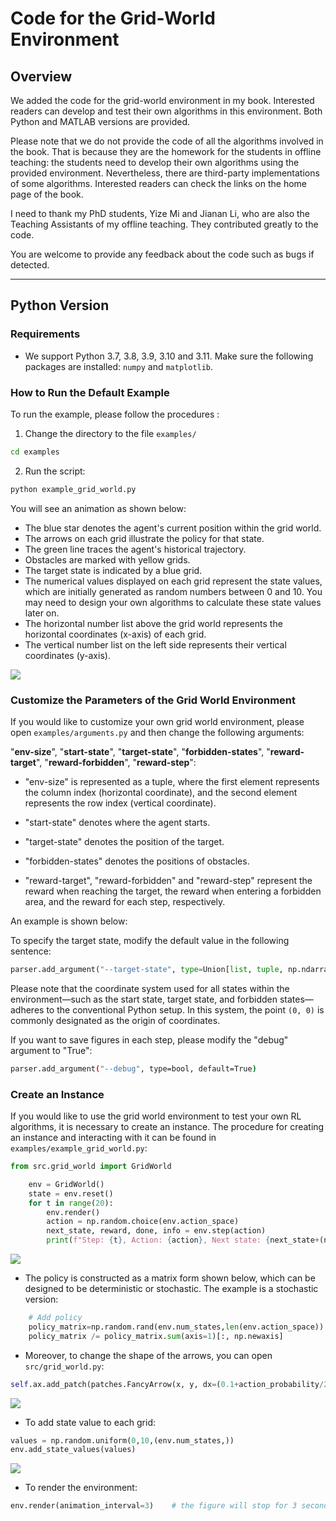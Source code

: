 # Code for the Grid-World Environment 

## Overview

We added the code for the grid-world environment in my book. Interested readers can develop and test their own algorithms in this environment. Both Python and MATLAB versions are provided.

Please note that we do not provide the code of all the algorithms involved in the book. That is because they are the homework for the students in offline teaching: the students need to develop their own algorithms using the provided environment. Nevertheless, there are third-party implementations of some algorithms. Interested readers can check the links on the home page of the book.

I need to thank my PhD students, Yize Mi and Jianan Li, who are also the Teaching Assistants of my offline teaching. They contributed greatly to the code.

You are welcome to provide any feedback about the code such as bugs if detected.

----

## Python Version

### Requirements

- We support Python 3.7, 3.8, 3.9,  3.10 and 3.11. Make sure the following packages are installed: `numpy` and `matplotlib`.


### How to Run the Default Example

To run the example, please follow the procedures :

1. Change the directory to the file `examples/`

```bash
cd examples
```

2. Run the script:

```bash
python example_grid_world.py
```

You will see an animation as shown below:

- The blue star denotes the agent's current position within the grid world.
- The arrows on each grid illustrate the policy for that state. 
- The green line traces the agent's historical trajectory. 
- Obstacles are marked with yellow grids. 
- The target state is indicated by a blue grid. 
- The numerical values displayed on each grid represent the state values, which are initially generated as random numbers between 0 and 10. You may need to design your own algorithms to calculate these state values later on. 
- The horizontal number list above the grid world represents the horizontal coordinates (x-axis) of each grid.
- The vertical number list on the left side represents their vertical coordinates (y-axis).

![](python_version/plots/sample4.png)

### Customize the Parameters of the Grid World Environment

If you would like to customize your own grid world environment, please open `examples/arguments.py` and then change the following arguments:

"**env-size**", "**start-state**", "**target-state**", "**forbidden-states**", "**reward-target**", "**reward-forbidden**", "**reward-step**":

- "env-size" is represented as a tuple, where the first element represents the column index (horizontal coordinate), and the second element represents the row index (vertical coordinate).

- "start-state" denotes where the agent starts.

- "target-state" denotes the position of the target. 

- "forbidden-states" denotes the positions of obstacles. 

- "reward-target", "reward-forbidden" and "reward-step" represent the reward when reaching the target, the reward when entering a forbidden area, and the reward for each step, respectively.  

An example is shown below:

To specify the target state, modify the default value in the following sentence:

```python
parser.add_argument("--target-state", type=Union[list, tuple, np.ndarray], default=(4,4))
```

Please note that the coordinate system used for all states within the environment—such as the start state, target state, and forbidden states—adheres to the conventional Python setup. In this system, the point `(0, 0)` is commonly designated as the origin of coordinates.



If you want to save figures in each step, please modify the "debug" argument to  "True":

```bash
parser.add_argument("--debug", type=bool, default=True)
```



### Create an Instance

If you would like to use the grid world environment to test your own RL algorithms, it is necessary to create an instance. The procedure for creating an instance and interacting with it can be found in `examples/example_grid_world.py`:

```python
from src.grid_world import GridWorld

 	env = GridWorld()
    state = env.reset()               
    for t in range(20):
        env.render()
        action = np.random.choice(env.action_space)
        next_state, reward, done, info = env.step(action)
        print(f"Step: {t}, Action: {action}, Next state: {next_state+(np.array([1,1]))}, Reward: {reward}, Done: {done}")

```

![](python_version/plots/sample1.png)

- The policy is constructed as a matrix form shown below, which can be designed to be deterministic or stochastic. The example is a stochastic version:


 ```python
     # Add policy
     policy_matrix=np.random.rand(env.num_states,len(env.action_space))                                       
     policy_matrix /= policy_matrix.sum(axis=1)[:, np.newaxis] 
 ```

- Moreover, to change the shape of the arrows, you can open `src/grid_world.py`:


 ```python
self.ax.add_patch(patches.FancyArrow(x, y, dx=(0.1+action_probability/2)*dx, dy=(0.1+action_probability/2)*dy, color=self.color_policy, width=0.001, head_width=0.05))   
 ```



![](python_version/plots/sample2.png)

-  To add state value to each grid:


```python
values = np.random.uniform(0,10,(env.num_states,))
env.add_state_values(values)
```

![](python_version/plots/sample3.png)

- To render the environment:


```python
env.render(animation_interval=3)    # the figure will stop for 3 seconds
```

